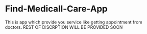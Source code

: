 # Find-Medicall-Care-App
This is app which provide you service like getting appointment from doctors. REST OF DISCRPTION WILL BE PROVIDED SOON

